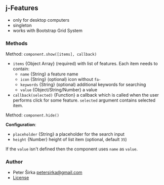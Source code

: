 ## j-Features

- only for desktop computers
- singleton
- works with Bootstrap Grid System

### Methods

Method: `component.show([items], callback)`
- `items` {Object Array} (required) with list of features. Each item needs to contain:
    - `name` {String} a feature name
    - `icon` {String} (optional) icon without `fa-`
    - `keywords` {String} (optional) additional keywords for searching
    - `value` {Object/String/Number} a value
- `callback(selected)` {Function} a callback which is called when the user performs click for some feature. `selected` argument contains selected item.

Method: `component.hide()`

__Configuration__:
- `placeholder` {String} a placeholder for the search input
- `height` {Number} height of list item (optional, default `35`)

If the `value` isn't defined then the component uses `name` as `value`.

### Author

- Peter Širka <petersirka@gmail.com>
- [License](https://www.totaljs.com/licenses/)